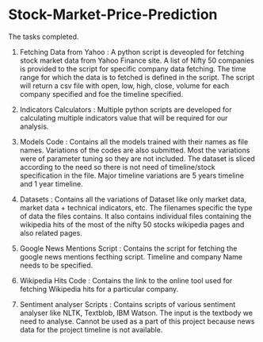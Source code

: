 # Stock-Market-Price-Prediction

The tasks completed.

1. Fetching Data from Yahoo :
	A python script is deveopled for fetching stock market data from Yahoo Finance site.
	A list of Nifty 50 companies is provided to the script for specific company data fetching.
	The time range for which the data is to fetched is defined in the script.
	The script will return a csv file with open, low, high, close, volume for each company specified and foe the timeline specified.

2. Indicators Calculators :
	Multiple python scripts are developed for calculating multiple indicators value that will be required for our analysis.

3. Models Code :
	Contains all the models trained with their names as file names. Variations of the codes are also submitted.
	Most the variations were of parameter tuning so they are not included.
	The dataset is sliced according to the need so there is not need of timeline/stock specification in the file.
	Major timeline variations are 5 years timeline and 1 year timeline.

4. Datasets :
	Contains all the variations of Dataset like only market data, market data + technical indicators, etc. 
	The filenames specific the type of data the files contains.
	It also contains individual files containing the wikipedia hits of the most of the nifty 50 stocks wikipedia pages and also related pages.

5. Google News Mentions Script :
	Contains the script for fetching the google news mentions fecthing script.
	Timeline and company Name needs to be specified.

6. Wikipedia Hits Code :
	Contains the link to the online tool used for fetching Wikipedia hits for a particular company.

7. Sentiment analyser Scripts :
	Contains scripts of various sentiment analyser like NLTK, Textblob, IBM Watson.
	The input is the textbody we need to analyse.
	Cannot be used as a part of this project because news data for the project timeline is not available.	
	
